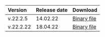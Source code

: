 | Version | Release date | Download |
| :--- | :--- | :--- |
| v.22.2.5 | 14.02.22 | [Binary file](https://binaries.ydb.tech/ydbd-22.2.5-linux-amd64.tar.gz) |
| v.22.2.22 | 18.04.22 | [Binary file](https://binaries.ydb.tech/release/22.2.22/ydbd-22.2.22-linux-amd64.tar.gz) |
